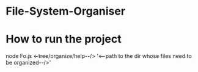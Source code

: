 ﻿# File-System-Organiser
 # How to run the project
 
 node Fo.js <-tree/organize/help--/> '<--path to the dir whose files need to be organized--/>'
